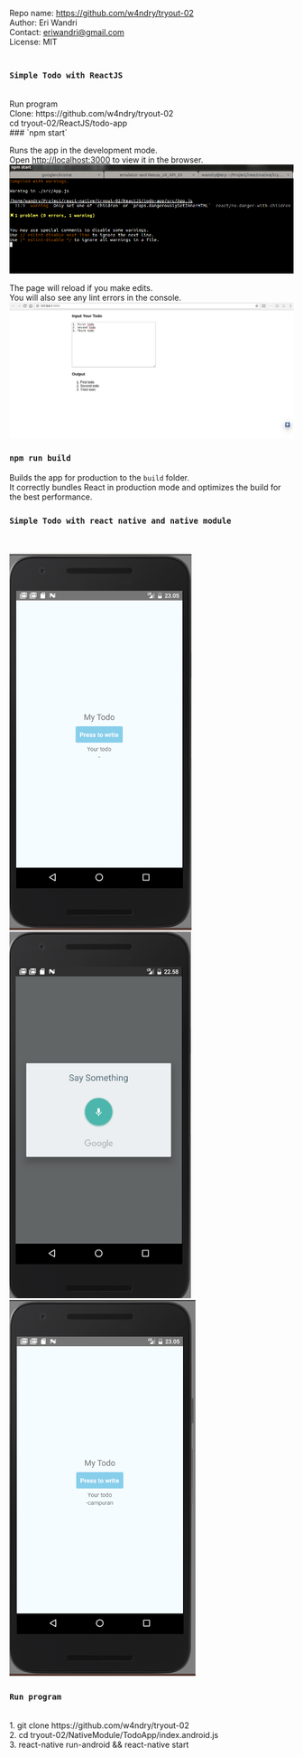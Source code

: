 Repo name: https://github.com/w4ndry/tryout-02 <br>
Author: Eri Wandri <br>
Contact: eriwandri@gmail.com <br>
License: MIT <br>
<br>

### `Simple Todo with ReactJS`
<br>
Run program<br>
Clone: https://github.com/w4ndry/tryout-02<br>
			 cd tryout-02/ReactJS/todo-app <br>
### `npm start`

Runs the app in the development mode.<br>
Open [http://localhost:3000](http://localhost:3000) to view it in the browser.
<br>
![run ss](https://github.com/w4ndry/tryout-02/blob/master/images/cmd.png)
<br>

The page will reload if you make edits.<br>
You will also see any lint errors in the console.
<br>
![browser ss](https://github.com/w4ndry/tryout-02/blob/master/images/todo.png)


### `npm run build`

Builds the app for production to the `build` folder.<br>
It correctly bundles React in production mode and optimizes the build for the best performance.

### `Simple Todo with react native and native module`
<br><br>
![run ss](https://github.com/w4ndry/tryout-02/blob/master/images/1.png)
<br>
![speak](https://github.com/w4ndry/tryout-02/blob/master/images/2.png)
<br>
![result](https://github.com/w4ndry/tryout-02/blob/master/images/3.png)<br>

### `Run program`
<br>
1. git clone https://github.com/w4ndry/tryout-02 <br>
2. cd tryout-02/NativeModule/TodoApp/index.android.js <br>
3. react-native run-android && react-native start<br>
